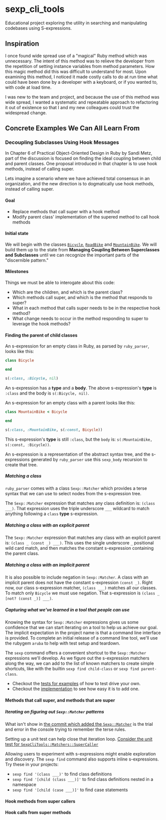 # sexp_cli_tools
Educational project exploring the utility in searching and manipulating codebases using S-expressions.

## Inspiration

I once found wide spread use of a "magical" Ruby method which was unnecessary. The intent of this method was to relieve the developer from the repetition of setting instance variables from method parameters. How this magic method did this was difficult to understand for most. Upon examining this method, I noticed it made costly calls to do at run time what could have been done by a developer with a keyboard, or if you wanted to, with code at load time.

I was new to the team and project, and because the use of this method was wide spread, I wanted a systematic and repeatable approach to refactoring it out of existence so that I and my new colleagues could trust the widespread change.

## Concrete Examples We Can All Learn From

### Decoupling Subclasses Using Hook Messages

In Chapter 6 of Practical Object-Oriented Design in Ruby by Sandi Metz, part of the discussion is focused on finding the ideal coupling between child and parent classes. One proposal introduced in that chapter is to use hook methods, instead of calling super.

Lets imagine a scenario where we have achieved total consensus in an organization, and the new direction is to dogmatically use hook methods, instead of calling super.

#### Goal

- Replace methods that call super with a hook method
- Modify parent class' implementation of the supered method to call hook methods

#### Initial state

We will begin with the classes [`Bicycle`](test/fixtures/coupling_between_superclasses_and_subclasses/bicycle.rb), [`RoadBike`](test/fixtures/coupling_between_superclasses_and_subclasses/road_bike.rb) and [`MountainBike`](test/fixtures/coupling_between_superclasses_and_subclasses/mountain_bike.rb). We will build them up to  the state from **Managing Coupling Between Superclasses and Subclasses** until we can recognize the important parts of the "discernible pattern."

#### Milestones

Things we must be able to interogate about this code:
- Which are the children, and which is the parent class?
- Which methods call super, and which is the method that responds to super?
- What in each method that calls super needs to be in the respective hook method?
- What change needs to occur in the method responding to super to leverage the hook methods?

#### Finding the parent of child classes

An s-expression for an empty class in Ruby, as parsed by `ruby_parser`, looks like this:

``` ruby
class Bicycle

end
```

```ruby
s(:class, :Bicycle, nil)
```

An s-expression has a **type** and a **body**. The above s-expression's **type** is `:class` and the body is `s(:Bicycle, nil)`.

An s-expression for an empty class with a parent looks like this:

``` ruby
class MountainBike < Bicycle

end
```

```ruby
s(:class, :MountainBike, s(:const, Bicycle))
```

This s-expression's **type** is still `:class`, but the `body` is: `s(:MountainBike, s(:const, :Bicycle))`.

An s-expression is a representation of the abstract syntax tree, and the s-expressions generated by `ruby_parser` use this `sexp_body` recursion to create that tree.

##### Matching a class

`ruby_parser` comes with a class `Sexp::Matcher` which provides a terse syntax that we can use to select nodes from the s-expression tree.

The `Sexp::Matcher` expression that matches any class definition is: `(class ___)`. That expression uses the triple underscore `___` wildcard to match anything following a `class` **type** s-expression.

##### Matching a class with an explicit parent

The `Sexp::Matcher` expression that matches any class with an explicit parent is: `(class _ (const _) ___)`. This uses the single underscore `_` positional wild card match, and then matches the constant s-expression containing the parent class.

##### Matching a class with an implicit parent

It is also possible to include negation in `Sexp::Matcher`. A class with an implicit parent does not have the constant s-expression `(const _)`. Right now, our class s-expression matcher, `(class ___)` matches all our classes. To match only `Bicycle` we must use negation. That s-expression is `(class _ [not? (const _)] ___)`.

##### Capturing what we've learned in a tool that people can use

Knowing the syntax for `Sexp::Matcher` expressions gives us some confidence that we can start iterating on a tool to help us achieve our goal. The implicit expectation in the project name is that a command line interface is provided. To complete an initial release of a command line tool, we'll use the rubygem `aruba` to help with test setup and teardown.

The `sexp` command offers a convenient shortcut to the `Sexp::Matcher` expressions we'll develop. As we figure out the s-expression matchers along the way, we can add to the list of known matchers to create simple shortcuts, like with the builtin `sexp find child-class` or `sexp find parent-class`.

- Checkout the [tests for examples](https://github.com/cpb/sexp_cli_tools/blob/main/test/sexp_cli_tools/cli_test.rb#L34-L54) of how to test drive your own.
- Checkout the [implementation](https://github.com/cpb/sexp_cli_tools/blob/main/lib/sexp_cli_tools.rb#L8-L9) to see how easy it is to add one.

#### Methods that call super, and methods that are super

##### Iterating on figuring out `Sexp::Matcher` patterns

What isn't show in [the commit which added the `Sexp::Matcher`](https://github.com/cpb/sexp_cli_tools/commit/34db6012b03f705b1d9c23025d3636fbf9d801dd) is the trial and error in the console trying to remember the terse rules.

Setting up a unit test can help close that iteration loop. [Consider the unit test for `SexpCliTools::Matchers::SuperCaller`](test/sexp_cli_tools/matchers/super_caller_test.rb)

Allowing users to experiment with s-expressions might enable exploration and discovery. The `sexp find` command also supports inline s-expressions. Try these in your projects:

- `sexp find '(class ___)'` to find class definitions
- `sexp find '[child (class ___)]'` to find class definitions nested in a namespace
- `sexp find '[child (case ___)]'` to find case statements

#### Hook methods from super callers

#### Hook calls from super methods

